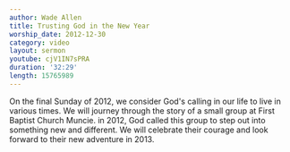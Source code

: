```yaml
--- 
author: Wade Allen 
title: Trusting God in the New Year 
worship_date: 2012-12-30 
category: video
layout: sermon
youtube: cjV1IN7sPRA
duration: '32:29'
length: 15765989
---
```


On the final Sunday of 2012, we consider God's calling in our life to live in various times. We will journey through the story of a small group at First Baptist Church Muncie. in 2012, God called this group to step out into something new and different. We will celebrate their courage and look forward to their new adventure in 2013.